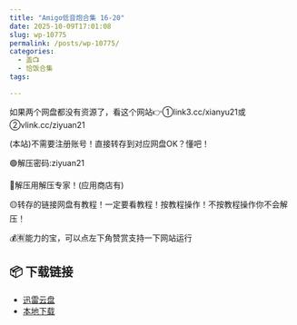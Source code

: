```yaml
---
title: "Amigo低音炮合集 16-20"
date: 2025-10-09T17:01:08
slug: wp-10775
permalink: /posts/wp-10775/
categories:
  - 盖📺
  - 恰饭合集
tags:

---
```


如果两个网盘都没有资源了，看这个网站👉①link3.cc/xianyu21或②vlink.cc/ziyuan21

(本站)不需要注册账号！直接转存到对应网盘OK？懂吧！

🟢解压密码:ziyuan21

🔵解压用解压专家！(应用商店有)

🟡转存的链接网盘有教程！一定要看教程！按教程操作！不按教程操作你不会解压！

💰🈶能力的宝，可以点左下角赞赏支持一下网站运行

## 📦 下载链接
- [迅雷云盘](https://blziyuan21.com/pay-download/10775?key=4dd06d401b&down_id=0)
- [本地下载](https://blziyuan21.com/pay-download/10775?key=4dd06d401b&down_id=1)

